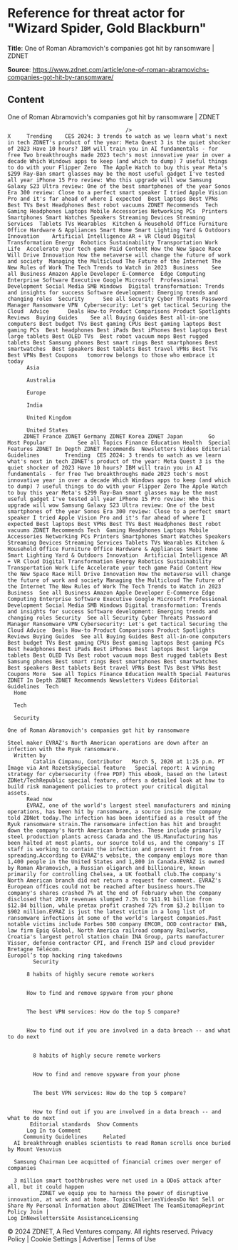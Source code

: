 # Reference for threat actor for "Wizard Spider, Gold Blackburn"

**Title**: One of Roman Abramovich's companies got hit by ransomware | ZDNET

**Source**: https://www.zdnet.com/article/one-of-roman-abramovichs-companies-got-hit-by-ransomware/

## Content




One of Roman Abramovich's companies got hit by ransomware | ZDNET


                                         />                                                                                                                                                                                                     X     Trending    CES 2024: 3 trends to watch as we learn what's next in tech ZDNET's product of the year: Meta Quest 3 is the quiet shocker of 2023 Have 10 hours? IBM will train you in AI fundamentals - for free Two breakthroughs made 2023 tech's most innovative year in over a decade Which Windows apps to keep (and which to dump) 7 useful things to do with your Flipper Zero  The Apple Watch to buy this year Meta's $299 Ray-Ban smart glasses may be the most useful gadget I've tested all year iPhone 15 Pro review: Who this upgrade will wow Samsung Galaxy S23 Ultra review: One of the best smartphones of the year Sonos Era 300 review: Close to a perfect smart speaker I tried Apple Vision Pro and it's far ahead of where I expected  Best laptops Best VPNs Best TVs Best Headphones Best robot vacuums ZDNET Recommends  Tech    Gaming Headphones Laptops Mobile Accessories Networking PCs  Printers Smartphones Smart Watches Speakers Streaming Devices Streaming Services  Tablets TVs Wearables  Kitchen & Household Office Furniture Office Hardware & Appliances Smart Home Smart Lighting Yard & Outdoors  Innovation    Artificial Intelligence AR + VR Cloud Digital Transformation Energy  Robotics Sustainability Transportation Work Life  Accelerate your tech game Paid Content How the New Space Race Will Drive Innovation How the metaverse will change the future of work and society  Managing the Multicloud The Future of the Internet The New Rules of Work The Tech Trends to Watch in 2023  Business    See all Business Amazon Apple Developer E-Commerce  Edge Computing Enterprise Software Executive Google Microsoft  Professional Development Social Media SMB Windows  Digital transformation: Trends and insights for success Software development: Emerging trends and changing roles  Security      See all Security Cyber Threats Password Manager Ransomware VPN  Cybersecurity: Let's get tactical Securing the Cloud  Advice      Deals How-to Product Comparisons Product Spotlights Reviews  Buying Guides    See all Buying Guides Best all-in-one computers Best budget TVs Best gaming CPUs Best gaming laptops Best gaming PCs  Best headphones Best iPads Best iPhones Best laptops Best large tablets Best OLED TVs  Best robot vacuum mops Best rugged tablets Best Samsung phones Best smart rings Best smartphones Best smartwatches  Best speakers Best tablets Best travel VPNs Best TVs Best VPNs Best Coupons   tomorrow belongs to those who embrace it today       
          Asia
        
          Australia
        
          Europe
        
          India
        
          United Kingdom
        
          United States
         ZDNET France ZDNET Germany ZDNET Korea ZDNET Japan        Go  Most Popular          See all Topics Finance Education Health  Special Features ZDNET In Depth ZDNET Recommends  Newsletters Videos Editorial Guidelines        Trending  CES 2024: 3 trends to watch as we learn what's next in tech ZDNET's product of the year: Meta Quest 3 is the quiet shocker of 2023 Have 10 hours? IBM will train you in AI fundamentals - for free Two breakthroughs made 2023 tech's most innovative year in over a decade Which Windows apps to keep (and which to dump) 7 useful things to do with your Flipper Zero The Apple Watch to buy this year Meta's $299 Ray-Ban smart glasses may be the most useful gadget I've tested all year iPhone 15 Pro review: Who this upgrade will wow Samsung Galaxy S23 Ultra review: One of the best smartphones of the year Sonos Era 300 review: Close to a perfect smart speaker I tried Apple Vision Pro and it's far ahead of where I expected Best laptops Best VPNs Best TVs Best Headphones Best robot vacuums ZDNET Recommends Tech  Gaming Headphones Laptops Mobile Accessories Networking PCs Printers Smartphones Smart Watches Speakers Streaming Devices Streaming Services Tablets TVs Wearables Kitchen & Household Office Furniture Office Hardware & Appliances Smart Home Smart Lighting Yard & Outdoors Innovation  Artificial Intelligence AR + VR Cloud Digital Transformation Energy Robotics Sustainability Transportation Work Life Accelerate your tech game Paid Content How the New Space Race Will Drive Innovation How the metaverse will change the future of work and society Managing the Multicloud The Future of the Internet The New Rules of Work The Tech Trends to Watch in 2023 Business  See all Business Amazon Apple Developer E-Commerce Edge Computing Enterprise Software Executive Google Microsoft Professional Development Social Media SMB Windows Digital transformation: Trends and insights for success Software development: Emerging trends and changing roles Security  See all Security Cyber Threats Password Manager Ransomware VPN Cybersecurity: Let's get tactical Securing the Cloud Advice  Deals How-to Product Comparisons Product Spotlights Reviews Buying Guides  See all Buying Guides Best all-in-one computers Best budget TVs Best gaming CPUs Best gaming laptops Best gaming PCs Best headphones Best iPads Best iPhones Best laptops Best large tablets Best OLED TVs Best robot vacuum mops Best rugged tablets Best Samsung phones Best smart rings Best smartphones Best smartwatches Best speakers Best tablets Best travel VPNs Best TVs Best VPNs Best Coupons More  See all Topics Finance Education Health Special Features ZDNET In Depth ZDNET Recommends Newsletters Videos Editorial Guidelines  Tech     
      Home
    
      Tech
    
      Security
      
    One of Roman Abramovich's companies got hit by ransomware
   
    Steel maker EVRAZ's North American operations are down after an infection with the Ryuk ransomware.
      Written by 
            Catalin Cimpanu, Contributor   March 5, 2020 at 1:25 p.m. PT                           Image via Ant RozetskySpecial feature   Special report: A winning strategy for cybersecurity (free PDF) This ebook, based on the latest ZDNet/TechRepublic special feature, offers a detailed look at how to build risk management policies to protect your critical digital assets. 
          Read now
          EVRAZ, one of the world's largest steel manufacturers and mining operations, has been hit by ransomware, a source inside the company told ZDNet today.The infection has been identified as a result of the Ryuk ransomware strain.The ransomware infection has hit and brought down the company's North American branches. These include primarily steel production plants across Canada and the US.Manufacturing has been halted at most plants, our source told us, and the company's IT staff is working to contain the infection and prevent it from spreading.According to EVRAZ's website, the company employs more than 1,400 people in the United States and 1,800 in Canada.EVRAZ is owned by Roman Abramovich, a Russian oligarch and billionaire, known primarily for controlling Chelsea, a UK football club.The company's North American branch did not return a request for comment. EVRAZ's European offices could not be reached after business hours.The company's shares crashed 7% at the end of February when the company disclosed that 2019 revenues slumped 7.3% to $11.91 billion from $12.84 billion, while pretax profit crashed 72% from $3.2 billion to $902 million.EVRAZ is just the latest victim in a long list of ransomware infections at some of the world's largest companies.Past notable victims include Forbes 500 company EMCOR, DOD contractor EWA, law firm Epiq Global, North America railroad company Railworks, Croatia's largest petrol station chain INA Group, parts manufacturer Visser, defense contractor CPI, and French ISP and cloud provider Bretagne Télécom.
    Europol’s top hacking ring takedowns
            Security    

          8 habits of highly secure remote workers
         

          How to find and remove spyware from your phone
         

          The best VPN services: How do the top 5 compare?
         

          How to find out if you are involved in a data breach -- and what to do next
            

            8 habits of highly secure remote workers
           

            How to find and remove spyware from your phone
           

            The best VPN services: How do the top 5 compare?
           

            How to find out if you are involved in a data breach -- and what to do next
           Editorial standards  Show Comments  
          Log In to Comment
         Community Guidelines     Related   
      AI breakthrough enables scientists to read Roman scrolls once buried by Mount Vesuvius
      
      Samsung Chairman Lee acquitted of financial crimes over merger of companies
      
      3 million smart toothbrushes were not used in a DDoS attack after all, but it could happen
              ZDNET we equip you to harness the power of disruptive innovation, at work and at home. TopicsGalleriesVideosDo Not Sell or Share My Personal Information about ZDNETMeet The TeamSitemapReprint Policy Join |
    Log InNewslettersSite AssistanceLicensing     
  © 2024 ZDNET, A Red Ventures company. All rights reserved.
 Privacy Policy |
  Cookie Settings |
  Advertise |
  Terms of Use 


